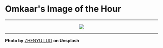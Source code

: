 # Omkaar's Image of the Hour

---

<div align="center">

<a href="https://unsplash.com/photos/a-neon-sign-illuminates-a-dark-city-street-sYhHjzOQfd0">
  <img src="https://images.unsplash.com/photo-1749315185949-5540f5d6549a?crop=entropy&cs=tinysrgb&fit=max&fm=jpg&ixid=M3w3NjA2Nzh8MHwxfHJhbmRvbXx8fHx8fHx8fDE3NTA3NTU2MDB8&ixlib=rb-4.1.0&q=80&w=1080" style="max-width:100%; height:auto;">
</a>



</div>

---

**Photo by** [ZHENYU LUO](https://unsplash.com/@mrnuclear) **on Unsplash**
